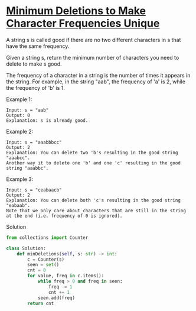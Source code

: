 # [Minimum Deletions to Make Character Frequencies Unique](https://leetcode.com/problems/minimum-deletions-to-make-character-frequencies-unique/)

A string s is called good if there are no two different characters in s that have the same frequency.

Given a string s, return the minimum number of characters you need to delete to make s good.

The frequency of a character in a string is the number of times it appears in the string. For example, in the string 
"aab", the frequency of 'a' is 2, while the frequency of 'b' is 1.

Example 1:
```
Input: s = "aab"
Output: 0
Explanation: s is already good.
```
Example 2:
```
Input: s = "aaabbbcc"
Output: 2
Explanation: You can delete two 'b's resulting in the good string "aaabcc".
Another way it to delete one 'b' and one 'c' resulting in the good string "aaabbc".
```
Example 3:
```
Input: s = "ceabaacb"
Output: 2
Explanation: You can delete both 'c's resulting in the good string "eabaab".
Note that we only care about characters that are still in the string at the end (i.e. frequency of 0 is ignored).
```
Solution
```python
from collections import Counter

class Solution:
    def minDeletions(self, s: str) -> int:
        c = Counter(s)
        seen = set()
        cnt = 0
        for value, freq in c.items():
            while freq > 0 and freq in seen:
                freq -= 1
                cnt += 1
            seen.add(freq)
        return cnt
```